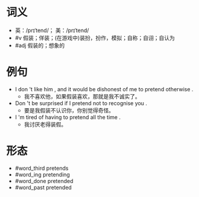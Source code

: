 # 词义
- 英：/prɪˈtend/； 美：/prɪˈtend/
- #v 假装；佯装；(在游戏中)装扮，扮作，模拟；自称；自诩；自认为
- #adj 假装的；想象的
# 例句
- I don 't like him , and it would be dishonest of me to pretend otherwise .
	- 我不喜欢他，如果假装喜欢，那就是我不诚实了。
- Don 't be surprised if I pretend not to recognise you .
	- 要是我假装不认识你，你别觉得奇怪。
- I 'm tired of having to pretend all the time .
	- 我讨厌老得装假。
# 形态
- #word_third pretends
- #word_ing pretending
- #word_done pretended
- #word_past pretended
